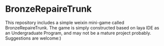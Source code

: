 # BronzeRepaireTrunk
This repository includes a simple weixin mini-game called BronzeRepaireTrunk.
The game is simply constructed based on laya IDE as an Undergraduate Program, and may not be a mature project probably.
Suggestions are welcome:)

